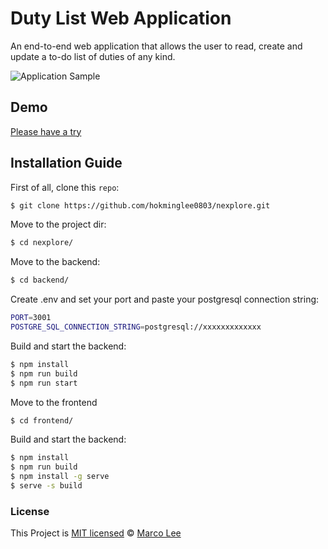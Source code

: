 # Duty List Web Application
An end-to-end web application that allows the user to read, create and update a to-do list of duties of any kind.

![Application Sample](https://i.imgur.com/sbq9j4T.png)

## Demo

[Please have a try](https://react-antd-todo.netlify.com/)

## Installation Guide

First of all, clone this `repo`:

```sh
$ git clone https://github.com/hokminglee0803/nexplore.git
```

Move to the project dir:

```sh
$ cd nexplore/
```

Move to the backend:

```sh
$ cd backend/
```

Create .env and set your port and paste your postgresql connection string:

```sh
PORT=3001
POSTGRE_SQL_CONNECTION_STRING=postgresql://xxxxxxxxxxxxx
```

Build and start the backend:

```sh
$ npm install
$ npm run build
$ npm run start
```

Move to the frontend

```sh
$ cd frontend/
```

Build and start the backend:

```sh
$ npm install
$ npm run build
$ npm install -g serve
$ serve -s build
```

### License

This Project is [MIT licensed](./LICENSE) © [Marco Lee](https://www.linkedin.com/in/hok-ming-marco-lee-131b70179/)